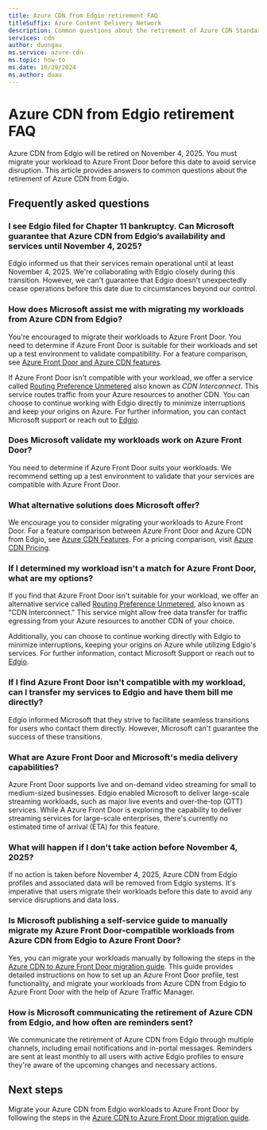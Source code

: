 ```yaml
---
title: Azure CDN from Edgio retirement FAQ
titleSuffix: Azure Content Delivery Network
description: Common questions about the retirement of Azure CDN Standard from Edgio.
services: cdn
author: duongau
ms.service: azure-cdn
ms.topic: how-to
ms.date: 10/29/2024
ms.author: duau
---
```


# Azure CDN from Edgio retirement FAQ

Azure CDN from Edgio will be retired on November 4, 2025. You must migrate your workload to Azure Front Door before this date to avoid service disruption. This article provides answers to common questions about the retirement of Azure CDN from Edgio.

## Frequently asked questions

### I see Edgio filed for Chapter 11 bankruptcy. Can Microsoft guarantee that Azure CDN from Edgio’s availability and services until November 4, 2025?

Edgio informed us that their services remain operational until at least November 4, 2025. We're collaborating with Edgio closely during this transition. However, we can't guarantee that Edgio doesn't unexpectedly cease operations before this date due to circumstances beyond our control.

### How does Microsoft assist me with migrating my workloads from Azure CDN from Edgio?

You're encouraged to migrate their workloads to Azure Front Door. You need to determine if Azure Front Door is suitable for their workloads and set up a test environment to validate compatibility. For a feature comparison, see [Azure Front Door and Azure CDN features](../frontdoor/front-door-cdn-comparison.md).

If Azure Front Door isn't compatible with your workload, we offer a service called [Routing Preference Unmetered](../virtual-network/ip-services/routing-preference-unmetered.md) also known as *CDN Interconnect*. This service routes traffic from your Azure resources to another CDN. You can choose to continue working with Edgio directly to minimize interruptions and keep your origins on Azure. For further information, you can contact Microsoft support or reach out to [Edgio](https://edg.io/contact-us/).

### Does Microsoft validate my workloads work on Azure Front Door?

You need to determine if Azure Front Door suits your workloads. We recommend setting up a test environment to validate that your services are compatible with Azure Front Door.

### What alternative solutions does Microsoft offer?

We encourage you to consider migrating your workloads to Azure Front Door. For a feature comparison between Azure Front Door and Azure CDN from Edgio, see [Azure CDN Features](cdn-features.md). For a pricing comparison, visit [Azure CDN Pricing](https://azure.microsoft.com/en-us/pricing/details/cdn/).

### If I determined my workload isn't a match for Azure Front Door, what are my options?

If you find that Azure Front Door isn't suitable for your workload, we offer an alternative service called [Routing Preference Unmetered](../virtual-network/ip-services/routing-preference-unmetered.md), also known as "CDN Interconnect." This service might allow free data transfer for traffic egressing from your Azure resources to another CDN of your choice.

Additionally, you can choose to continue working directly with Edgio to minimize interruptions, keeping your origins on Azure while utilizing Edgio's services. For further information, contact Microsoft Support or reach out to [Edgio](https://edg.io/contact-us/).

### If I find Azure Front Door isn't compatible with my workload, can I transfer my services to Edgio and have them bill me directly?

Edgio informed Microsoft that they strive to facilitate seamless transitions for users who contact them directly. However, Microsoft can't guarantee the success of these transitions.

### What are Azure Front Door and Microsoft's media delivery capabilities?

Azure Front Door supports live and on-demand video streaming for small to medium-sized businesses. Edgio enabled Microsoft to deliver large-scale streaming workloads, such as major live events and over-the-top (OTT) services. While A Azure Front Door is exploring the capability to deliver streaming services for large-scale enterprises, there's currently no estimated time of arrival (ETA) for this feature.

### What will happen if I don't take action before November 4, 2025?

If no action is taken before November 4, 2025, Azure CDN from Edgio profiles and associated data will be removed from Edgio systems. It's imperative that users migrate their workloads before this date to avoid any service disruptions and data loss.

### Is Microsoft publishing a self-service guide to manually migrate my Azure Front Door-compatible workloads from Azure CDN from Edgio to Azure Front Door?

Yes, you can migrate your workloads manually by following the steps in the [Azure CDN to Azure Front Door migration guide](../frontdoor/migrate-cdn-to-front-door.md). This guide provides detailed instructions on how to set up an Azure Front Door profile, test functionality, and migrate your workloads from Azure CDN from Edgio to Azure Front Door with the help of Azure Traffic Manager.

### How is Microsoft communicating the retirement of Azure CDN from Edgio, and how often are reminders sent?

We communicate the retirement of Azure CDN from Edgio through multiple channels, including email notifications and in-portal messages. Reminders are sent at least monthly to all users with active Edgio profiles to ensure they're aware of the upcoming changes and necessary actions.

## Next steps

Migrate your Azure CDN from Edgio workloads to Azure Front Door by following the steps in the [Azure CDN to Azure Front Door migration guide](../frontdoor/migrate-cdn-to-front-door.md).
